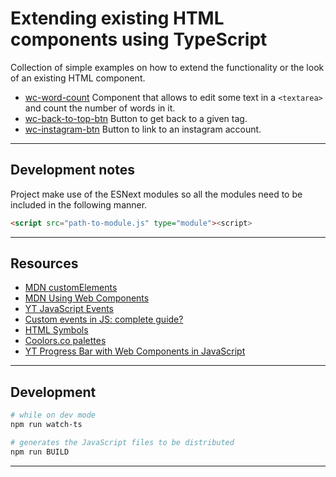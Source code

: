 # Extending existing HTML components using TypeScript

Collection of simple examples on how to extend the functionality or the look of an existing HTML component.

- [wc-word-count](./src/wc-word-count/readme.md)
  Component that allows to edit some text in a `<textarea>` and count the number of words in it.
- [wc-back-to-top-btn](./src/wc-back-to-top-btn/readme.md)
  Button to get back to a given tag.
- [wc-instagram-btn](./src/wc-back-to-top-btn/readme.md)
  Button to link to an instagram account.

---

## Development notes

Project make use of the ESNext modules so all the modules need to be included in the following manner.

```html
<script src="path-to-module.js" type="module"><script>
```

---

## Resources

- [MDN customElements](https://developer.mozilla.org/en-US/docs/Web/API/Window/customElements)
- [MDN Using Web Components](https://developer.mozilla.org/en-US/docs/Web/Web_Components/Using_custom_elements)
- [YT JavaScript Events](https://www.youtube.com/playlist?list=PLyuRouwmQCjnEupVi5lpP6VrLg-eO-Zcp)
- [Custom events in JS: complete guide?](https://blog.logrocket.com/custom-events-in-javascript-a-complete-guide/)
- [HTML Symbols](https://www.htmlsymbol.com/)
- [Coolors.co palettes](https://coolors.co/palettes/trending)
- [YT Progress Bar with Web Components in JavaScript](https://www.youtube.com/watch?v=QWvK5_5hL7I)

---

## Development

```bash
# while on dev mode
npm run watch-ts

# generates the JavaScript files to be distributed
npm run BUILD
```

---

